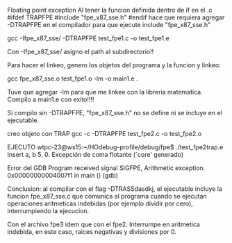 Floating point exception
Al tener la funcion definida dentro de if en el  .c
#ifdef TRAPFPE
#include "fpe_x87_sse.h"
#endif
hace que requiera agregar -DTRAPFPE en el compilador para que ejecute include "fpe_x87_sse.h" 

 gcc -Ifpe_x87_sse/ -DTRAPFPE test_fpe1.c -o test_fpe1.e

Con -Ifpe_x87_sse/ asigno el path al subdirectorio!!

Para hacer el linkeo, genero los objetos del programa y la funcion y linkeo:

gcc fpe_x87_sse.o test_fpe1.o -lm -o main1.e . 

Tuve que agregar -lm para que me linkee con la libreria matematica. Compilo a main1.e con exito!!!!


Si compilo sin -DTRAPFPE, "fpe_x87_sse.h" no se define ni se incluye en el ejecutable.

creo objeto con TRAP
gcc -c -DTRAPFPE test_fpe2.c -o test_fpe2.o

EJECUTO
wtpc-23@ws15:~/HOdebug-profile/debug/fpe$ ./test_fpe2trap.e 
Insert a, b 
5.
0.
Excepción de coma flotante (`core' generado)

Error del GDB
Program received signal SIGFPE, Arithmetic exception.
0x00000000004007f1 in main ()
(gdb)

Conclusion: al compilar con el flag -DTRASSdasdkj, el ejecutable incluye la funcion fpe_x87_sse.c que comunica al programa cuando se ejecutan operaciones aritmeticas indebidas (por ejemplo dividir por cero), interrumpiendo la ejecucion.

Con el archivo fpe3 idem que con el fpe2. Interrumpe en aritmetica indebida, en este caso, raices negativas y divisiones por 0.




